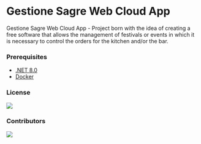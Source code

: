 ﻿# Gestione Sagre Web Cloud App

Gestione Sagre Web Cloud App - Project born with the idea of ​​creating a free software that allows the
management of festivals or events in which it is necessary to control the orders for the kitchen and/or the bar.

### Prerequisites

- [.NET 8.0](https://dotnet.microsoft.com/it-it/download/dotnet/8.0)
- [Docker](https://www.docker.com/)

### License

<img src="https://img.shields.io/github/license/angelodotnet/gswcloudapp?style=for-the-badge">

### Contributors

<a href="https://github.com/AngeloDotNet/GSWCloudApp/graphs/contributors">
  <img src="https://contrib.rocks/image?repo=AngeloDotNet/GSWCloudApp" />
</a>

<!-- Made with [contrib.rocks](https://contrib.rocks) -->